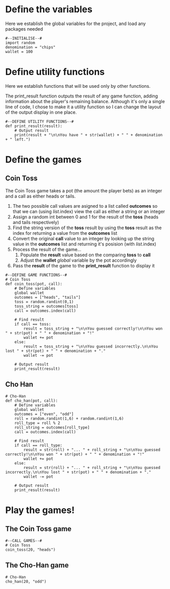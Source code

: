 # Define the variables

Here we establish the global variables for the project, and load any packages needed

```{python init_vars}
#--INITIALISE--#
import random
denomination = "chips"
wallet = 100
```

# Define utility functions

Here we establish functions that will be used only by other functions.

The print_result function outputs the result of any game function, adding information about the player's remaining balance. Although it's only a single line of code, I chose to make it a utility function so I can change the layout of the output display in one place.

```{python def_gen_func}
#--DEFINE UTILITY FUNCTIONS--#
def print_result(result):
    # Output result
    print(result + "\n\nYou have " + str(wallet) + " " + denomination + " left.")
```

# Define the games

## Coin Toss

The Coin Toss game takes a pot (the amount the player bets) as an integer and a call as either heads or tails. 

1. The two possible call values are asigned to a list called **outcomes** so that we can (using *list*.index) view the call as either a string or an integer
2. Assign a random int between 0 and 1 for the result of the **toss** (heads and tails respectively)
3. Find the string version of the **toss** result by using the **toss** result as the index for returning a value from the **outcomes** list
4. Convert the original **call** value to an integer by looking up the string value in the **outcomes** list and returning it's posision (with *list*.index)
5. Process the result of the game...
    1. Populate the **result** value based on the comparing **toss** to **call**
    2. Adjust the **wallet** *global* variable by the pot accordingly
6. Pass the **result** of the game to the **print_result** function to display it

```{python def_coin_toss}
#--DEFINE GAME FUNCTIONS--#
# Coin Toss
def coin_toss(pot, call):
    # Define variables
    global wallet
    outcomes = ["heads", "tails"]
    toss = random.randint(0,1)
    toss_string = outcomes[toss]
    call = outcomes.index(call)
    
    # Find result
    if call == toss:
        result = toss_string + "\n\nYou guessed correctly!\n\nYou won " + str(pot) + " " + denomination + "!"
        wallet += pot
    else:
        result = toss_string + "\n\nYou guessed incorrectly.\n\nYou lost " + str(pot) + " " + denomination + "."
        wallet -= pot

    # Output result
    print_result(result)
```    

## Cho Han

```{python def_cho-han}
# Cho-Han
def cho_han(pot, call):
    # Define variables
    global wallet
    outcomes = ["even", "odd"]
    roll = random.randint(1,6) + random.randint(1,6)
    roll_type = roll % 2
    roll_string = outcomes[roll_type]
    call = outcomes.index(call)

    # Find result
    if call == roll_type:
        result = str(roll) + "... " + roll_string + "\n\nYou guessed correctly!\n\nYou won " + str(pot) + " " + denomination + "!"
        wallet += pot
    else:
        result = str(roll) + "... " + roll_string + "\n\nYou guessed incorrectly.\n\nYou lost " + str(pot) + " " + denomination + "."
        wallet -= pot
    
    # Output result
    print_result(result)
```

# Play the games!

## The Coin Toss game

```{python call_coin_toss}
#--CALL GAMES--#
# Coin Toss
coin_toss(20, "heads")
```

## The Cho-Han game

```{python call_cho-han}
# Cho-Han
cho_han(20, "odd")
```
